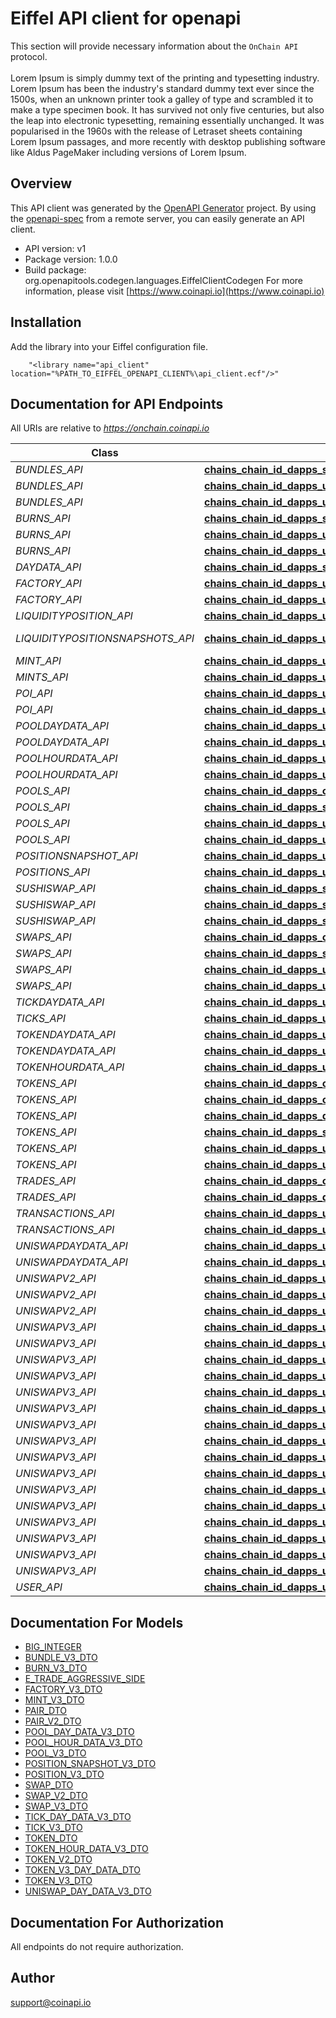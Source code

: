 # Eiffel API client for openapi


This section will provide necessary information about the `OnChain API` protocol. 
<br/><br/>
Lorem Ipsum is simply dummy text of the printing and typesetting industry. Lorem Ipsum has been the industry's standard dummy text ever since the 1500s, when an unknown printer took a galley of type and scrambled it to make a type specimen book. It has survived not only five centuries, but also the leap into electronic typesetting, remaining essentially unchanged. It was popularised in the 1960s with the release of Letraset sheets containing Lorem Ipsum passages, and more recently with desktop publishing software like Aldus PageMaker including versions of Lorem Ipsum.        
                    

## Overview
This API client was generated by the [OpenAPI Generator](https://openapi-generator.tech) project.  By using the [openapi-spec](https://openapis.org) from a remote server, you can easily generate an API client.

- API version: v1
- Package version: 1.0.0
- Build package: org.openapitools.codegen.languages.EiffelClientCodegen
For more information, please visit [https://www.coinapi.io](https://www.coinapi.io)

## Installation
Add the library into your Eiffel configuration file.
```
    "<library name="api_client" location="%PATH_TO_EIFFEL_OPENAPI_CLIENT%\api_client.ecf"/>"
```

## Documentation for API Endpoints

All URIs are relative to *https://onchain.coinapi.io*

Class | Method | HTTP request | Description
------------ | ------------- | ------------- | -------------
*BUNDLES_API* | [**chains_chain_id_dapps_sushiswap_bundles_historical_get**](docs/BUNDLES_API.md#chains_chain_id_dapps_sushiswap_bundles_historical_get) | **Get** /chains/{chain_id}/dapps/sushiswap/bundles/historical | 
*BUNDLES_API* | [**chains_chain_id_dapps_uniswapv2_bundles_historical_get**](docs/BUNDLES_API.md#chains_chain_id_dapps_uniswapv2_bundles_historical_get) | **Get** /chains/{chain_id}/dapps/uniswapv2/bundles/historical | 
*BUNDLES_API* | [**chains_chain_id_dapps_uniswapv3_bundles_historical_get**](docs/BUNDLES_API.md#chains_chain_id_dapps_uniswapv3_bundles_historical_get) | **Get** /chains/{chain_id}/dapps/uniswapv3/bundles/historical | 
*BURNS_API* | [**chains_chain_id_dapps_sushiswap_burns_historical_get**](docs/BURNS_API.md#chains_chain_id_dapps_sushiswap_burns_historical_get) | **Get** /chains/{chain_id}/dapps/sushiswap/burns/historical | 
*BURNS_API* | [**chains_chain_id_dapps_uniswapv2_burns_historical_get**](docs/BURNS_API.md#chains_chain_id_dapps_uniswapv2_burns_historical_get) | **Get** /chains/{chain_id}/dapps/uniswapv2/burns/historical | 
*BURNS_API* | [**chains_chain_id_dapps_uniswapv3_burns_historical_get**](docs/BURNS_API.md#chains_chain_id_dapps_uniswapv3_burns_historical_get) | **Get** /chains/{chain_id}/dapps/uniswapv3/burns/historical | 
*DAYDATA_API* | [**chains_chain_id_dapps_sushiswap_day_data_historical_get**](docs/DAYDATA_API.md#chains_chain_id_dapps_sushiswap_day_data_historical_get) | **Get** /chains/{chain_id}/dapps/sushiswap/dayData/historical | 
*FACTORY_API* | [**chains_chain_id_dapps_uniswapv2_factory_historical_get**](docs/FACTORY_API.md#chains_chain_id_dapps_uniswapv2_factory_historical_get) | **Get** /chains/{chain_id}/dapps/uniswapv2/factory/historical | 
*FACTORY_API* | [**chains_chain_id_dapps_uniswapv3_factory_historical_get**](docs/FACTORY_API.md#chains_chain_id_dapps_uniswapv3_factory_historical_get) | **Get** /chains/{chain_id}/dapps/uniswapv3/factory/historical | 
*LIQUIDITYPOSITION_API* | [**chains_chain_id_dapps_uniswapv2_liquidity_position_historical_get**](docs/LIQUIDITYPOSITION_API.md#chains_chain_id_dapps_uniswapv2_liquidity_position_historical_get) | **Get** /chains/{chain_id}/dapps/uniswapv2/liquidityPosition/historical | 
*LIQUIDITYPOSITIONSNAPSHOTS_API* | [**chains_chain_id_dapps_uniswapv2_liquidity_position_snapshots_historical_get**](docs/LIQUIDITYPOSITIONSNAPSHOTS_API.md#chains_chain_id_dapps_uniswapv2_liquidity_position_snapshots_historical_get) | **Get** /chains/{chain_id}/dapps/uniswapv2/liquidityPositionSnapshots/historical | 
*MINT_API* | [**chains_chain_id_dapps_uniswapv2_mint_historical_get**](docs/MINT_API.md#chains_chain_id_dapps_uniswapv2_mint_historical_get) | **Get** /chains/{chain_id}/dapps/uniswapv2/mint/historical | 
*MINTS_API* | [**chains_chain_id_dapps_uniswapv3_mints_historical_get**](docs/MINTS_API.md#chains_chain_id_dapps_uniswapv3_mints_historical_get) | **Get** /chains/{chain_id}/dapps/uniswapv3/mints/historical | 
*POI_API* | [**chains_chain_id_dapps_uniswapv2_poi_historical_get**](docs/POI_API.md#chains_chain_id_dapps_uniswapv2_poi_historical_get) | **Get** /chains/{chain_id}/dapps/uniswapv2/poi/historical | 
*POI_API* | [**chains_chain_id_dapps_uniswapv3_poi_historical_get**](docs/POI_API.md#chains_chain_id_dapps_uniswapv3_poi_historical_get) | **Get** /chains/{chain_id}/dapps/uniswapv3/poi/historical | 
*POOLDAYDATA_API* | [**chains_chain_id_dapps_uniswapv2_pool_day_data_historical_get**](docs/POOLDAYDATA_API.md#chains_chain_id_dapps_uniswapv2_pool_day_data_historical_get) | **Get** /chains/{chain_id}/dapps/uniswapv2/poolDayData/historical | 
*POOLDAYDATA_API* | [**chains_chain_id_dapps_uniswapv3_pool_day_data_historical_get**](docs/POOLDAYDATA_API.md#chains_chain_id_dapps_uniswapv3_pool_day_data_historical_get) | **Get** /chains/{chain_id}/dapps/uniswapv3/poolDayData/historical | 
*POOLHOURDATA_API* | [**chains_chain_id_dapps_uniswapv2_pool_hour_data_historical_get**](docs/POOLHOURDATA_API.md#chains_chain_id_dapps_uniswapv2_pool_hour_data_historical_get) | **Get** /chains/{chain_id}/dapps/uniswapv2/poolHourData/historical | 
*POOLHOURDATA_API* | [**chains_chain_id_dapps_uniswapv3_pool_hour_data_historical_get**](docs/POOLHOURDATA_API.md#chains_chain_id_dapps_uniswapv3_pool_hour_data_historical_get) | **Get** /chains/{chain_id}/dapps/uniswapv3/poolHourData/historical | 
*POOLS_API* | [**chains_chain_id_dapps_curve_pools_historical_get**](docs/POOLS_API.md#chains_chain_id_dapps_curve_pools_historical_get) | **Get** /chains/{chain_id}/dapps/curve/pools/historical | 
*POOLS_API* | [**chains_chain_id_dapps_sushiswap_pools_historical_get**](docs/POOLS_API.md#chains_chain_id_dapps_sushiswap_pools_historical_get) | **Get** /chains/{chain_id}/dapps/sushiswap/pools/historical | 
*POOLS_API* | [**chains_chain_id_dapps_uniswapv2_pools_historical_get**](docs/POOLS_API.md#chains_chain_id_dapps_uniswapv2_pools_historical_get) | **Get** /chains/{chain_id}/dapps/uniswapv2/pools/historical | 
*POOLS_API* | [**chains_chain_id_dapps_uniswapv3_pools_historical_get**](docs/POOLS_API.md#chains_chain_id_dapps_uniswapv3_pools_historical_get) | **Get** /chains/{chain_id}/dapps/uniswapv3/pools/historical | 
*POSITIONSNAPSHOT_API* | [**chains_chain_id_dapps_uniswapv3_position_snapshot_historical_get**](docs/POSITIONSNAPSHOT_API.md#chains_chain_id_dapps_uniswapv3_position_snapshot_historical_get) | **Get** /chains/{chain_id}/dapps/uniswapv3/positionSnapshot/historical | 
*POSITIONS_API* | [**chains_chain_id_dapps_uniswapv3_positions_historical_get**](docs/POSITIONS_API.md#chains_chain_id_dapps_uniswapv3_positions_historical_get) | **Get** /chains/{chain_id}/dapps/uniswapv3/positions/historical | 
*SUSHISWAP_API* | [**chains_chain_id_dapps_sushiswap_pools_current_get**](docs/SUSHISWAP_API.md#chains_chain_id_dapps_sushiswap_pools_current_get) | **Get** /chains/{chain_id}/dapps/sushiswap/pools/current | GetPools
*SUSHISWAP_API* | [**chains_chain_id_dapps_sushiswap_swaps_current_get**](docs/SUSHISWAP_API.md#chains_chain_id_dapps_sushiswap_swaps_current_get) | **Get** /chains/{chain_id}/dapps/sushiswap/swaps/current | GetSwaps
*SUSHISWAP_API* | [**chains_chain_id_dapps_sushiswap_tokens_current_get**](docs/SUSHISWAP_API.md#chains_chain_id_dapps_sushiswap_tokens_current_get) | **Get** /chains/{chain_id}/dapps/sushiswap/tokens/current | GetTokens
*SWAPS_API* | [**chains_chain_id_dapps_curve_swaps_historical_get**](docs/SWAPS_API.md#chains_chain_id_dapps_curve_swaps_historical_get) | **Get** /chains/{chain_id}/dapps/curve/swaps/historical | 
*SWAPS_API* | [**chains_chain_id_dapps_sushiswap_swaps_historical_get**](docs/SWAPS_API.md#chains_chain_id_dapps_sushiswap_swaps_historical_get) | **Get** /chains/{chain_id}/dapps/sushiswap/swaps/historical | 
*SWAPS_API* | [**chains_chain_id_dapps_uniswapv2_swaps_historical_get**](docs/SWAPS_API.md#chains_chain_id_dapps_uniswapv2_swaps_historical_get) | **Get** /chains/{chain_id}/dapps/uniswapv2/swaps/historical | 
*SWAPS_API* | [**chains_chain_id_dapps_uniswapv3_swaps_historical_get**](docs/SWAPS_API.md#chains_chain_id_dapps_uniswapv3_swaps_historical_get) | **Get** /chains/{chain_id}/dapps/uniswapv3/swaps/historical | 
*TICKDAYDATA_API* | [**chains_chain_id_dapps_uniswapv3_tick_day_data_historical_get**](docs/TICKDAYDATA_API.md#chains_chain_id_dapps_uniswapv3_tick_day_data_historical_get) | **Get** /chains/{chain_id}/dapps/uniswapv3/tickDayData/historical | 
*TICKS_API* | [**chains_chain_id_dapps_uniswapv3_ticks_historical_get**](docs/TICKS_API.md#chains_chain_id_dapps_uniswapv3_ticks_historical_get) | **Get** /chains/{chain_id}/dapps/uniswapv3/ticks/historical | 
*TOKENDAYDATA_API* | [**chains_chain_id_dapps_uniswapv2_token_day_data_historical_get**](docs/TOKENDAYDATA_API.md#chains_chain_id_dapps_uniswapv2_token_day_data_historical_get) | **Get** /chains/{chain_id}/dapps/uniswapv2/tokenDayData/historical | 
*TOKENDAYDATA_API* | [**chains_chain_id_dapps_uniswapv3_token_day_data_historical_get**](docs/TOKENDAYDATA_API.md#chains_chain_id_dapps_uniswapv3_token_day_data_historical_get) | **Get** /chains/{chain_id}/dapps/uniswapv3/tokenDayData/historical | 
*TOKENHOURDATA_API* | [**chains_chain_id_dapps_uniswapv3_token_hour_data_historical_get**](docs/TOKENHOURDATA_API.md#chains_chain_id_dapps_uniswapv3_token_hour_data_historical_get) | **Get** /chains/{chain_id}/dapps/uniswapv3/tokenHourData/historical | 
*TOKENS_API* | [**chains_chain_id_dapps_cow_tokens_historical_get**](docs/TOKENS_API.md#chains_chain_id_dapps_cow_tokens_historical_get) | **Get** /chains/{chain_id}/dapps/cow/tokens/historical | 
*TOKENS_API* | [**chains_chain_id_dapps_curve_tokens_historical_get**](docs/TOKENS_API.md#chains_chain_id_dapps_curve_tokens_historical_get) | **Get** /chains/{chain_id}/dapps/curve/tokens/historical | 
*TOKENS_API* | [**chains_chain_id_dapps_dex_tokens_historical_get**](docs/TOKENS_API.md#chains_chain_id_dapps_dex_tokens_historical_get) | **Get** /chains/{chain_id}/dapps/dex/tokens/historical | 
*TOKENS_API* | [**chains_chain_id_dapps_sushiswap_tokens_historical_get**](docs/TOKENS_API.md#chains_chain_id_dapps_sushiswap_tokens_historical_get) | **Get** /chains/{chain_id}/dapps/sushiswap/tokens/historical | 
*TOKENS_API* | [**chains_chain_id_dapps_uniswapv2_tokens_historical_get**](docs/TOKENS_API.md#chains_chain_id_dapps_uniswapv2_tokens_historical_get) | **Get** /chains/{chain_id}/dapps/uniswapv2/tokens/historical | 
*TOKENS_API* | [**chains_chain_id_dapps_uniswapv3_tokens_historical_get**](docs/TOKENS_API.md#chains_chain_id_dapps_uniswapv3_tokens_historical_get) | **Get** /chains/{chain_id}/dapps/uniswapv3/tokens/historical | 
*TRADES_API* | [**chains_chain_id_dapps_cow_trades_historical_get**](docs/TRADES_API.md#chains_chain_id_dapps_cow_trades_historical_get) | **Get** /chains/{chain_id}/dapps/cow/trades/historical | 
*TRADES_API* | [**chains_chain_id_dapps_dex_trades_historical_get**](docs/TRADES_API.md#chains_chain_id_dapps_dex_trades_historical_get) | **Get** /chains/{chain_id}/dapps/dex/trades/historical | 
*TRANSACTIONS_API* | [**chains_chain_id_dapps_uniswapv2_transactions_historical_get**](docs/TRANSACTIONS_API.md#chains_chain_id_dapps_uniswapv2_transactions_historical_get) | **Get** /chains/{chain_id}/dapps/uniswapv2/transactions/historical | 
*TRANSACTIONS_API* | [**chains_chain_id_dapps_uniswapv3_transactions_historical_get**](docs/TRANSACTIONS_API.md#chains_chain_id_dapps_uniswapv3_transactions_historical_get) | **Get** /chains/{chain_id}/dapps/uniswapv3/transactions/historical | 
*UNISWAPDAYDATA_API* | [**chains_chain_id_dapps_uniswapv2_day_data_historical_get**](docs/UNISWAPDAYDATA_API.md#chains_chain_id_dapps_uniswapv2_day_data_historical_get) | **Get** /chains/{chain_id}/dapps/uniswapv2/dayData/historical | 
*UNISWAPDAYDATA_API* | [**chains_chain_id_dapps_uniswapv3_day_data_historical_get**](docs/UNISWAPDAYDATA_API.md#chains_chain_id_dapps_uniswapv3_day_data_historical_get) | **Get** /chains/{chain_id}/dapps/uniswapv3/dayData/historical | 
*UNISWAPV2_API* | [**chains_chain_id_dapps_uniswapv2_pools_current_get**](docs/UNISWAPV2_API.md#chains_chain_id_dapps_uniswapv2_pools_current_get) | **Get** /chains/{chain_id}/dapps/uniswapv2/pools/current | GetPools
*UNISWAPV2_API* | [**chains_chain_id_dapps_uniswapv2_swaps_current_get**](docs/UNISWAPV2_API.md#chains_chain_id_dapps_uniswapv2_swaps_current_get) | **Get** /chains/{chain_id}/dapps/uniswapv2/swaps/current | GetSwaps
*UNISWAPV2_API* | [**chains_chain_id_dapps_uniswapv2_tokens_current_get**](docs/UNISWAPV2_API.md#chains_chain_id_dapps_uniswapv2_tokens_current_get) | **Get** /chains/{chain_id}/dapps/uniswapv2/tokens/current | GetTokens
*UNISWAPV3_API* | [**chains_chain_id_dapps_uniswapv3_bundle_current_get**](docs/UNISWAPV3_API.md#chains_chain_id_dapps_uniswapv3_bundle_current_get) | **Get** /chains/{chain_id}/dapps/uniswapv3/bundle/current | GetBundles
*UNISWAPV3_API* | [**chains_chain_id_dapps_uniswapv3_burns_current_get**](docs/UNISWAPV3_API.md#chains_chain_id_dapps_uniswapv3_burns_current_get) | **Get** /chains/{chain_id}/dapps/uniswapv3/burns/current | GetBurns
*UNISWAPV3_API* | [**chains_chain_id_dapps_uniswapv3_factory_current_get**](docs/UNISWAPV3_API.md#chains_chain_id_dapps_uniswapv3_factory_current_get) | **Get** /chains/{chain_id}/dapps/uniswapv3/factory/current | GetFactory
*UNISWAPV3_API* | [**chains_chain_id_dapps_uniswapv3_mints_current_get**](docs/UNISWAPV3_API.md#chains_chain_id_dapps_uniswapv3_mints_current_get) | **Get** /chains/{chain_id}/dapps/uniswapv3/mints/current | GetMints
*UNISWAPV3_API* | [**chains_chain_id_dapps_uniswapv3_pools_current_get**](docs/UNISWAPV3_API.md#chains_chain_id_dapps_uniswapv3_pools_current_get) | **Get** /chains/{chain_id}/dapps/uniswapv3/pools/current | GetPools
*UNISWAPV3_API* | [**chains_chain_id_dapps_uniswapv3_pools_day_data_current_get**](docs/UNISWAPV3_API.md#chains_chain_id_dapps_uniswapv3_pools_day_data_current_get) | **Get** /chains/{chain_id}/dapps/uniswapv3/poolsDayData/current | GetPoolsDayData
*UNISWAPV3_API* | [**chains_chain_id_dapps_uniswapv3_pools_hour_data_current_get**](docs/UNISWAPV3_API.md#chains_chain_id_dapps_uniswapv3_pools_hour_data_current_get) | **Get** /chains/{chain_id}/dapps/uniswapv3/poolsHourData/current | GetPoolsHourData
*UNISWAPV3_API* | [**chains_chain_id_dapps_uniswapv3_position_snapshots_current_get**](docs/UNISWAPV3_API.md#chains_chain_id_dapps_uniswapv3_position_snapshots_current_get) | **Get** /chains/{chain_id}/dapps/uniswapv3/positionSnapshots/current | GetPositionSnapshot
*UNISWAPV3_API* | [**chains_chain_id_dapps_uniswapv3_positions_current_get**](docs/UNISWAPV3_API.md#chains_chain_id_dapps_uniswapv3_positions_current_get) | **Get** /chains/{chain_id}/dapps/uniswapv3/positions/current | GetPositions
*UNISWAPV3_API* | [**chains_chain_id_dapps_uniswapv3_swaps_current_get**](docs/UNISWAPV3_API.md#chains_chain_id_dapps_uniswapv3_swaps_current_get) | **Get** /chains/{chain_id}/dapps/uniswapv3/swaps/current | GetSwaps
*UNISWAPV3_API* | [**chains_chain_id_dapps_uniswapv3_ticks_current_get**](docs/UNISWAPV3_API.md#chains_chain_id_dapps_uniswapv3_ticks_current_get) | **Get** /chains/{chain_id}/dapps/uniswapv3/ticks/current | GetTicks
*UNISWAPV3_API* | [**chains_chain_id_dapps_uniswapv3_ticks_day_data_current_get**](docs/UNISWAPV3_API.md#chains_chain_id_dapps_uniswapv3_ticks_day_data_current_get) | **Get** /chains/{chain_id}/dapps/uniswapv3/ticksDayData/current | GetTicksDayData
*UNISWAPV3_API* | [**chains_chain_id_dapps_uniswapv3_tokens_current_get**](docs/UNISWAPV3_API.md#chains_chain_id_dapps_uniswapv3_tokens_current_get) | **Get** /chains/{chain_id}/dapps/uniswapv3/tokens/current | GetTokens
*UNISWAPV3_API* | [**chains_chain_id_dapps_uniswapv3_tokens_day_data_current_get**](docs/UNISWAPV3_API.md#chains_chain_id_dapps_uniswapv3_tokens_day_data_current_get) | **Get** /chains/{chain_id}/dapps/uniswapv3/tokensDayData/current | GetTokensDayData
*UNISWAPV3_API* | [**chains_chain_id_dapps_uniswapv3_tokens_hour_data_current_get**](docs/UNISWAPV3_API.md#chains_chain_id_dapps_uniswapv3_tokens_hour_data_current_get) | **Get** /chains/{chain_id}/dapps/uniswapv3/tokensHourData/current | GetTokensHourData
*UNISWAPV3_API* | [**chains_chain_id_dapps_uniswapv3_uniswap_day_data_current_get**](docs/UNISWAPV3_API.md#chains_chain_id_dapps_uniswapv3_uniswap_day_data_current_get) | **Get** /chains/{chain_id}/dapps/uniswapv3/uniswapDayData/current | GetUniswapDayData
*USER_API* | [**chains_chain_id_dapps_uniswapv2_users_historical_get**](docs/USER_API.md#chains_chain_id_dapps_uniswapv2_users_historical_get) | **Get** /chains/{chain_id}/dapps/uniswapv2/users/historical | 


## Documentation For Models

 - [BIG_INTEGER](docs/BIG_INTEGER.md)
 - [BUNDLE_V3_DTO](docs/BUNDLE_V3_DTO.md)
 - [BURN_V3_DTO](docs/BURN_V3_DTO.md)
 - [E_TRADE_AGGRESSIVE_SIDE](docs/E_TRADE_AGGRESSIVE_SIDE.md)
 - [FACTORY_V3_DTO](docs/FACTORY_V3_DTO.md)
 - [MINT_V3_DTO](docs/MINT_V3_DTO.md)
 - [PAIR_DTO](docs/PAIR_DTO.md)
 - [PAIR_V2_DTO](docs/PAIR_V2_DTO.md)
 - [POOL_DAY_DATA_V3_DTO](docs/POOL_DAY_DATA_V3_DTO.md)
 - [POOL_HOUR_DATA_V3_DTO](docs/POOL_HOUR_DATA_V3_DTO.md)
 - [POOL_V3_DTO](docs/POOL_V3_DTO.md)
 - [POSITION_SNAPSHOT_V3_DTO](docs/POSITION_SNAPSHOT_V3_DTO.md)
 - [POSITION_V3_DTO](docs/POSITION_V3_DTO.md)
 - [SWAP_DTO](docs/SWAP_DTO.md)
 - [SWAP_V2_DTO](docs/SWAP_V2_DTO.md)
 - [SWAP_V3_DTO](docs/SWAP_V3_DTO.md)
 - [TICK_DAY_DATA_V3_DTO](docs/TICK_DAY_DATA_V3_DTO.md)
 - [TICK_V3_DTO](docs/TICK_V3_DTO.md)
 - [TOKEN_DTO](docs/TOKEN_DTO.md)
 - [TOKEN_HOUR_DATA_V3_DTO](docs/TOKEN_HOUR_DATA_V3_DTO.md)
 - [TOKEN_V2_DTO](docs/TOKEN_V2_DTO.md)
 - [TOKEN_V3_DAY_DATA_DTO](docs/TOKEN_V3_DAY_DATA_DTO.md)
 - [TOKEN_V3_DTO](docs/TOKEN_V3_DTO.md)
 - [UNISWAP_DAY_DATA_V3_DTO](docs/UNISWAP_DAY_DATA_V3_DTO.md)


## Documentation For Authorization

 All endpoints do not require authorization.


## Author

support@coinapi.io

